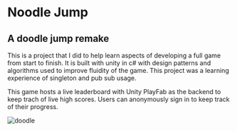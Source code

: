 # Noodle Jump
## A doodle jump remake

This is a project that I did to help learn aspects of developing a full game from start to finish. It is built with unity in c# with design patterns and algorithms used to improve fluidity of the game. This project was a learning experience of singleton  and pub sub usage.

This game hosts a live leaderboard with Unity PlayFab as the backend to keep trach of live high scores. Users can anonymously sign in to keep track of their progress.

![doodle](https://github.com/DanielMCrowe/Noodle-Jump/assets/144630738/9cd0b15c-bf96-4a98-b311-1de5511ab9e9)
